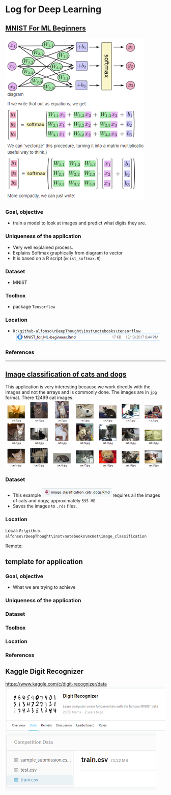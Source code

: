 # Log for Deep Learning


## <u>MNIST For ML Beginners</u>
![](img\6b5ee949d2d0e95246179c8e3faf6bec.png)

### Goal, objective
* train a model to look at images and predict what digits they are.

### Uniqueness of the application
* Very well explained process.
* Explains Softmax graphically from diagram to vector
* It is based on a R script (`mnist_softmax.R`)
### Dataset
* MNIST
### Toolbox
* package `Tensorflow`

### Location
* `R:\github-alfonso\rDeepThought\inst\notebooks\tensorflow`
![](img\fa72ae4acf0ded477c55846617c0daa9.png)

### References

----
## <u>Image classification of cats and dogs</u>
This application is very interesting because we work directly with the images and not the arrays and is commonly done. The images are in `jpg` format. There 12499 cat images.
![12499 cat images](img\5007e6a479a4533d60391d26b6c391f8.png)


### Dataset
* This example
![](img\8802d28ea307a907427607b2115d8320.png)
requires all the images of cats and dogs; approximately `595 MB`.
* Saves the images to `.rds` files.

### Location
Local: `R:\github-alfonso\rDeepThought\inst\notebooks\mxnet\image_classification`

Remote:


## template for application
### Goal, objective
* What we are trying to achieve
### Uniqueness of the application
### Dataset
### Toolbox
### Location
### References



## Kaggle Digit Recognizer

https://www.kaggle.com/c/digit-recognizer/data
![](img\af134c6dd89a72d5d98d75ee5f626ab3.png)
![](img\d635b002cb12ce00e2614eb9332d98c6.png)
